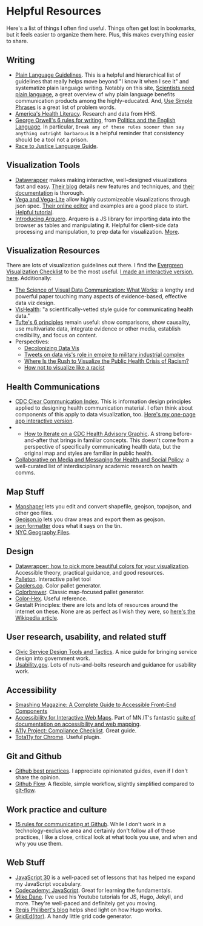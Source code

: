 # Helpful Resources
Here's a list of things I often find useful. Things often get lost in bookmarks, but it feels easier to organize them here. Plus, this makes everything easier to share. 

## Writing
- [Plain Language Guidelines](https://www.plainlanguage.gov/guidelines/). This is a helpful and hierarchical list of guidelines that really helps move beyond "I know it when I see it" and systematize plain language writing. Notably on this site, [Scientists need plain language](https://www.plainlanguage.gov/resources/articles/scientists-need-plain-language/), a great overview of why plain language benefits communication products among the highly-educated. And, [Use Simple Phrases](https://www.plainlanguage.gov/guidelines/words/use-simple-words-phrases/) is a great list of problem words.
- [America's Health Literacy](https://www.ahrq.gov/sites/default/files/wysiwyg/health-literacy/dhhs-2008-issue-brief.pdf). Research and data from HHS.
- [George Orwell's 6 rules for writing](https://www.mhpbooks.com/6-writing-rules-from-george-orwell/), from [Politics and the English Language](https://www.orwellfoundation.com/the-orwell-foundation/orwell/essays-and-other-works/politics-and-the-english-language/). In particular, ```Break any of these rules sooner than say anything outright barbarous``` is a helpful reminder that consistency should be a tool not a prison. 
- [Race to Justice Language Guide](https://www1.nyc.gov/assets/doh/downloads/pdf/dpho/race-to-justice-action-kit-language-use-guide.pdf).

## Visualization Tools
- [Datawrapper](www.datawrapper.de) makes making interactive, well-designed visualizations fast and easy. [Their blog](https://blog.datawrapper.de/) details new features and techniques, and [their documentation](https://academy.datawrapper.de/) is thorough.
- [Vega and Vega-Lite](https://vega.github.io/) allow highly customizeable visualizations through json spec. [Their online editor](https://vega.github.io/editor/) and examples are a good place to start. [Helpful tutorial](http://vda-lab.github.io/2019/12/vegalite).
- [Introducing Arquero](https://observablehq.com/@uwdata/introducing-arquero). Arquero is a JS library for importing data into the browser as tables and manipulating it. Helpful for client-side data processing and manipulation, to prep data for visualization. [More](https://github.com/uwdata/arquero).

## Visualization Resources
There are lots of visualization guidelines out there. I find the [Evergreen Visualization Checklist](https://stephanieevergreen.com/wp-content/uploads/2020/12/EvergreenDataVizChecklist.pdf) to be the most useful. [I made an interactive version, here](https://mmontesanonyc.github.io/interactive-evergreen-checklist/).
Additionally:
- [The Science of Visual Data Communication: What Works](https://journals.sagepub.com/stoken/default+domain/10.1177%2F15291006211051956-FREE/full#.YbpbbYlu2Xw.twitter): a lengthy and powerful paper touching many aspects of evidence-based, effective data viz design.
- [VisHealth](http://www.vizhealth.org/): "a scientifically-vetted style guide for communicating health data."
- [Tufte's 6 principles](https://sites.google.com/site/tufteondesign/home/six-fundamental-principles-of-design) remain useful: show comparisons, show causality, use multivariate data, integrate evidence or other media, establish credibility, and focus on content.
- Perspectives:
  - [Decolonizing Data Vis](https://stephanieevergreen.com/decolonizing-data-viz/)
  - [Tweets on data vis's role in empire to military industrial complex](https://twitter.com/infowetrust/status/1436106191206182926)
  - [Where Is the Rush to Visualize the Public Health Crisis of Racism?
](https://medium.com/nightingale/data-visualization-racism-a4521a1864d1)
  - [How not to visualize like a racist](https://idatassist.com/how-not-to-visualize-like-a-racist/)

## Health Communications
- [CDC Clear Communication Index](https://www.cdc.gov/ccindex/index.html). This is information design principles applied to designing health communication material. I often think about components of this apply to data visualization, too. [Here's my one-page app interactive version](https://mmontesanonyc.github.io/interactive-CDC-CCI/).
- - [How to Iterate on a CDC Health Advisory Graphic](https://nightingaledvs.com/how-to-iterate-on-a-cdc-health-advisory-graphic/). A strong before-and-after that brings in familiar concepts. This doesn't come from a perspective of specifically communicating health data, but the original map and styles are familiar in public health. 
- [Collaborative on Media and Messaging for Health and Social Policy](https://commhsp.org/resource-library/): a well-curated list of interdisciplinary academic research on health comms.

## Map Stuff
- [Mapshaper](https://mapshaper.org/) lets you edit and convert shapefile, geojson, topojson, and other geo files.
- [Geojson.io](http://geojson.io/) lets you draw areas and export them as geojson.
- [json formatter](https://jsonformatter.org/) does what it says on the tin.
- [NYC Geography Files](https://github.com/nycehs/NYC_geography).

## Design
- [Datawrapper: how to pick more beautiful colors for your visualization](https://blog.datawrapper.de/beautifulcolors/). Accessible theory, practical guidance, and good resources.
- [Palleton](https://paletton.com/#uid=1000u0kllllaFw0g0qFqFg0w0aF). Interactive pallet tool
- [Coolers.co](https://coolors.co/). Color pallet generator.
- [Colorbrewer](https://colorbrewer2.org/#type=sequential&scheme=BuGn&n=3). Classic map-focused pallet generator.
- [Color-Hex](www.color-hex.com). Useful reference.
- Gestalt Principles: there are lots and lots of resources around the internet on these. None are as perfect as I wish they were, so [here's the Wikipedia article](https://en.wikipedia.org/wiki/Gestalt_psychology).

## User research, usability, and related stuff
- [Civic Service Design Tools and Tactics](https://civicservicedesign.com/). A nice guide for bringing service design into government work.
- [Usability.gov](www.usability.gov). Lots of nuts-and-bolts research and guidance for usability work.

## Accessibility
- [Smashing Magazine: A Complete Guide to Accessible Front-End Components](https://www.smashingmagazine.com/2021/03/complete-guide-accessible-front-end-components/)
- [Accessibility for Interactive Web Maps](https://mn.gov/mnit/assets/web-map-accessibility-guide_tcm38-403564.pdf). Part of MN.IT's fantastic [suite of documentation on accessibility and web mapping](https://mn.gov/mnit/about-mnit/accessibility/maps/web.jsp). 
- [A11y Project: Compliance Checklist](https://www.a11yproject.com/checklist/). Great guide.
- [Tota11y for Chrome](https://chrome.google.com/webstore/detail/tota11y-for-chrome/nkghaekndgmonifcpfgjmpfjlhnmflhp?hl=en). Useful plugin. 

## Git and Github
- [Github best practices](https://github.com/tmcw/github-best-practices). I appreciate opinionated guides, even if I don't share the opinion.
- [Github Flow](https://githubflow.github.io/). A flexible, simple workflow, slightly simplified compared to [git-flow](https://nvie.com/posts/a-successful-git-branching-model/).

## Work practice and culture
- [15 rules for communicating at Github](https://ben.balter.com/2014/11/06/rules-of-communicating-at-github/). While I don't work in a technology-exclusive area and certainly don't follow all of these practices, I like a close, critical look at what tools you use, and when and why you use them.

## Web Stuff
- [JavaScript 30](https://javascript30.com/) is a well-paced set of lessons that has helped me expand my JavaScript vocabulary.
- [Codecademy: JavaScript](https://www.codecademy.com/learn/introduction-to-javascript). Great for learning the fundamentals.
- [Mike Dane](https://www.youtube.com/channel/UCvmINlrza7JHB1zkIOuXEbw). I've used his Youtube tutorials for JS, Hugo, Jekyll, and more. They're well-paced and definitely get you moving.
- [Regis Philibert's blog](https://www.regisphilibert.com/blog/) helps shed light on how Hugo works. 
- [GridEd(itor)](https://nickstrayer.me/grided). A handy little grid code generator.
